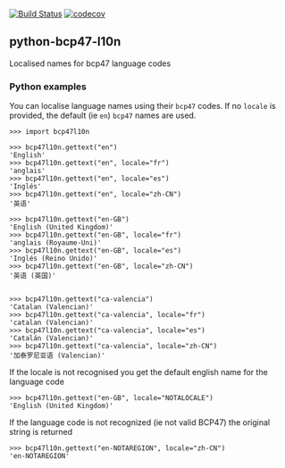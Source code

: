 
[![Build Status](https://travis-ci.org/phlax/python-bcp47-l10n.svg?branch=master)](https://travis-ci.org/phlax/python-bcp47-l10n)
[![codecov](https://codecov.io/gh/phlax/python-bcp47-l10n/branch/master/graph/badge.svg)](https://codecov.io/gh/phlax/python-bcp47-l10n)


## python-bcp47-l10n

Localised names for bcp47 language codes



### Python examples


You can localise language names using their `bcp47` codes. If no `locale` is provided, the default (ie `en`) `bcp47` names are used.

```
>>> import bcp47l10n

>>> bcp47l10n.gettext("en")
'English'
>>> bcp47l10n.gettext("en", locale="fr")
'anglais'
>>> bcp47l10n.gettext("en", locale="es")
'Inglés'
>>> bcp47l10n.gettext("en", locale="zh-CN")
'英语'

>>> bcp47l10n.gettext("en-GB")
'English (United Kingdom)'
>>> bcp47l10n.gettext("en-GB", locale="fr")
'anglais (Royaume-Uni)'
>>> bcp47l10n.gettext("en-GB", locale="es")
'Inglés (Reino Unido)'
>>> bcp47l10n.gettext("en-GB", locale="zh-CN")
'英语 (英国)'


>>> bcp47l10n.gettext("ca-valencia")
'Catalan (Valencian)'
>>> bcp47l10n.gettext("ca-valencia", locale="fr")
'catalan (Valencian)'
>>> bcp47l10n.gettext("ca-valencia", locale="es")
'Catalán (Valencian)'
>>> bcp47l10n.gettext("ca-valencia", locale="zh-CN")
'加泰罗尼亚语 (Valencian)'

```


If the locale is not recognised you get the default english name for the language code

```
>>> bcp47l10n.gettext("en-GB", locale="NOTALOCALE")
'English (United Kingdom)'
```

If the language code is not recognized (ie not valid BCP47) the original string is returned

```
>>> bcp47l10n.gettext("en-NOTAREGION", locale="zh-CN")
'en-NOTAREGION'
```
